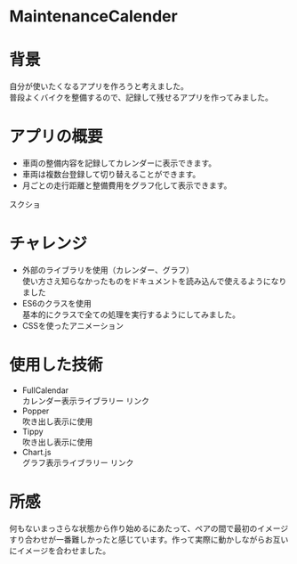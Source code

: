 # MaintenanceCalender

# 背景
自分が使いたくなるアプリを作ろうと考えました。  
普段よくバイクを整備するので、記録して残せるアプリを作ってみました。  


# アプリの概要
- 車両の整備内容を記録してカレンダーに表示できます。
- 車両は複数台登録して切り替えることができます。
- 月ごとの走行距離と整備費用をグラフ化して表示できます。

スクショ

# チャレンジ
- 外部のライブラリを使用（カレンダー、グラフ）  
使い方さえ知らなかったものをドキュメントを読み込んで使えるようになりました
- ES6のクラスを使用  
基本的にクラスで全ての処理を実行するようにしてみました。
- CSSを使ったアニメーション


# 使用した技術
- FullCalendar  
カレンダー表示ライブラリー
リンク
- Popper  
吹き出し表示に使用
- Tippy  
吹き出し表示に使用
- Chart.js  
グラフ表示ライブラリー
リンク

# 所感
何もないまっさらな状態から作り始めるにあたって、ペアの間で最初のイメージすり合わせが一番難しかったと感じています。作って実際に動かしながらお互いにイメージを合わせました。  
